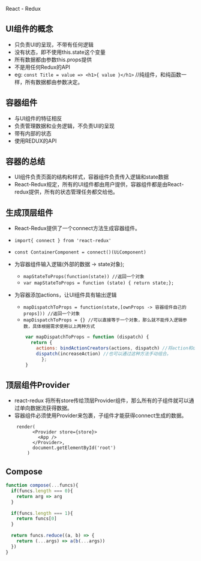 React - Redux

## UI组件的概念
> 
+ 只负责UI的呈现，不带有任何逻辑
+ 没有状态，即不使用this.state这个变量
+ 所有数据都由参数this.props提供
+ 不是用任何Redux的API
+ eg: `const Title = value => <h1>{ value }</h1>`   //纯组件，和纯函数一样，所有数据都由参数决定。

## 容器组件
> 
+ 与UI组件的特征相反
+ 负责管理数据和业务逻辑，不负责UI的呈现
+ 带有内部的状态
+ 使用REDUX的API

## 容器的总结
> 
+ UI组件负责页面的结构和样式，容器组件负责传入逻辑和state数据
+ React-Redux规定，所有的UI组件都由用户提供，容器组件都是由React-redux提供，所有的状态管理任务都交给他。

## 生成顶层组件
> 
+ React-Redux提供了一个connect方法生成容器组件。
+ `import{ connect } from 'react-redux'`
+  `const ContainerComponent = connect()(UiComponent)`
+  为容器组件输入逻辑(外部的数据 -> state对象);
	- `mapStateToProps(function(state)) //返回一个对象`
	-	`var mapStateToProps = function (state) { return state;};`
+  为容器添加actions，让UI组件具有输出逻辑
	+  `mapDispatchToProps = function(state,[ownProps -> 容器组件自己的props])) //返回一个对象`
	+  `mapDispatchToProps = {} //可以直接等于一个对象，那么就不能传入逻辑参数，具体根据需求使用以上两种方式`

	```js
		var mapDispatchToProps = function (dispatch) {
		  return {
		    actions: bindActionCreators(actions, dispatch) //将action和dispatch绑定在一起，子组件可以直接调用这个方法，就可发出一个action。
		    dispatch(increaseAction) //也可以通过这种方法手动组合。
			  };
		}
	```

##  顶层组件Provider
> 
+ react-redux 将所有store传给顶层Provider组件，那么所有的子组件就可以通过单向数据流获得数据。
+ 容器组件必须使用Provider来包裹，子组件才能获得connect生成的数据。
```
	render(
		  <Provider store={store}>
		    <App />
		  </Provider>,
		  document.getElementById('root')
		)
```

## Compose

```js
function compose(...funcs){
  if(funcs.length === 0){
    return arg => arg
  }
  
  if(funcs.length === 1){
    return funcs[0]
  }
  
  return funcs.reduce((a, b) => {
    return (...args) => a(b(...args))
  })
}
```

